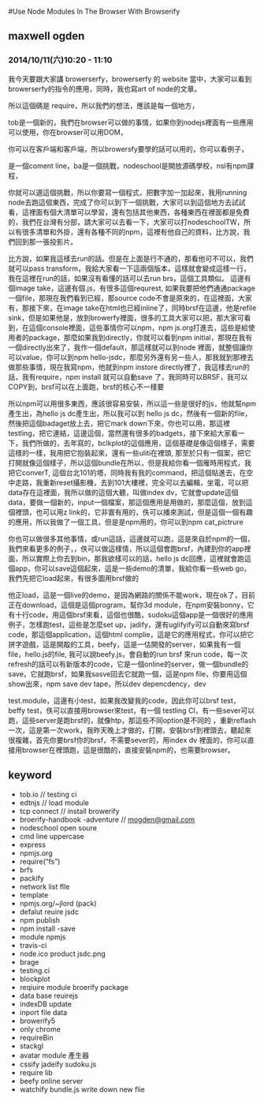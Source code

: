
#Use Node Modules In The Browser With Browserify
## maxwell ogden
### 2014/10/11(六)10:20 - 11:10

我今天要跟大家講 browerserfy，browerserfy 的 website 當中，大家可以看到browerserfy的指令的應用，同時，我也寫art of node的文章。

所以這個碼是 require，所以我們的想法，應該是每一個地方，

tob是一個新的，我們在browser可以做的事情，如果你到nodejs裡面有一些應用可以使用，你在browser可以用DOM，

你可以在客戶端和客戶端，所以browersfy要學的話可以用的，你可以看例子，

是一個coment line，ba是一個挑戰，nodeschool是開放源碼學校，nsl有npm課程，

你就可以選這個挑戰，所以你要寫一個程式，把數字加一加起來，我用running node去跑這個東西，完成了你可以到下一個挑戰，大家可以到這個地方去試試看，這裡面有個大清單可以學習，還有包括其他東西，各種東西在裡面都是免費的，我們在台灣有分部，請大家可以去看一下，大家可以打nodeschoolTW，所以有很多清單和外掛，還有各種不同的npm，這裡有他自己的資料，比方說，我們回到那一張投影片。

比方說，如果我這樣去run的話。但是在上面是行不通的，那看他可不可以，我們就可以pass transform，我給大家看一下這兩個版本，這樣就會變成這樣一行，我在這裡在run的話，如果沒有看懂的話可以去run brs，這個工具類似。
這邊有個image take，這邊有個.js，有很多這個requrest, 如果我要把他們通通package一個file，那現在我們看到已經，那source code不會是原來的，在這裡面，大家有，那接下來，在image take在html也已經inline了，同時brsf在這邊，他是refile sink，但是如果他是，放到browerfy裡面，很多的工具大家可以把，那大家可看到，在這個console裡面，這些事情你可以npm，npm js.org打進去，這些是給使用者的package，那麼如果我到directly，你就可以看到npm initial，那現在我有一個directly出來了，我作一個default，那這樣就可以到node 裡面，就整個讓你可以value，你可以到npm hello-jsdc，那麼另外還有另一些人，那我就到那裡去做那些事情，現在我寫npm，他就到npm instore directly裡了，我這樣去run的話，我有require，npm install 就可以自動save 了，我同時可以BRSF，我可以COPY到，brsf可以在上面跑，brsf的核心不一樣要

所以npm可以用很多東西，應該很容易安裝，所以這一些是很好的js，他就幫npm產生出，為hello js dc產生出，所以我可以到 hello js dc，然後有一個新的file，然後把這個badaget放上去，把它mark down下來，你也可以用，那這裡testling，把它連結，這邊這個，當然還有很多的badgets，接下來給大家看一下，我們所做的，去年寫的，bclkplot的這個應用，這個基礎是像這個樣子，需要這樣的一樣，我用把它抱裝起來，還有一些uliti在裡頭, 那至於只有一個案，把它打開就像這個樣子，所以這個bundle在所以，但是我給你看一個雁時用程式，我把它converT, 這個台北101的塔，同時我有我的command，把這個貼進去，在空中走路，我重新reset攝影機，去到101大樓裡，完全可以去編輯，坐電，可以把data存在這裡面，我所以做的這個大聽，叫做index dv，它就會update這個data，要做一個新的，input一個檔案，那這個應用是用做的，那麼這個，放到這個裡頭，也可以用z link的，它非寰有用的，佚可以播來測試，但是這個一個有趣的應用，所以我做了一個工具，但是是npm用的，你可以到npm cat_pictrure

你也可以做很多其他事情，或run這話，這邊就可以跑，這是來自於npm的一個，我們來看更多的例子，，佚可以做這樣情，所以這個會跑brsf，內建到你的app裡面，所以實際上你去到bin，那我欲樣可以的話，hello js dc回應，這裡就會跑這個app，你可以save這個起來，這是一些demo的清單，我給你看一些web go，我們先把它load起來，有很多圖用brsf做的

他正load，這是一個live的demo，是因為網路的關係不能work，現在ok了，目前正在download，這個是這個program，幫你3d module，在npm安裝bonny，它有十行code，用這個brsf來看，這個也很酷，sudoku這個app是一個很好的應用例子，怎樣跑test，這些是怎麼set up，jadify，還有uglifyify可以自動來寫brsf code，那這個application，這個html complie，這是它的應用程式，你可以把它拼字遊戲，這是開毃的工具，beefy，這是一估開發的server，如果我有一個file，hello.js的file, 我可以說beefy.js，會自動的run brsf 來run code，每一次refresh的話可以有新版本的code，它是一個online的server，做一個bundle的save，它就跑brsf，如果我sasve回去它就跑一個，這是npm file，你要用這個show出來，npm save dev tape，所以dev depencdency，dev

test.module，這邊有小test，如果我改變我的code，因此你可以brsf test，beffy test，佚可以直接用browser來test，有一個 testling CI，有一些sever可以跑，這些server是跑brsf的，就像htp，那這些不同option是不同的 ，重新reflash一次，這是第一次work，我昨天晚上才做的，打開，安裝brsf到裡頭去，聽起來很複雜，首先你要brsf你的brsf，不需要sever的，用index dv 裡面的，你可以直接用browser在裡頭跑，這是很酷的，直接安裝npm的，也需要browser。

## keyword

* tob.io // testing ci 
* edtnjs // load module
* tcp connect // install browerify
* broerify-handbook -adventure // mogden@gmail.com
* nodeschool open soure 
* cmd line uppercase
* express 
* npmjs.org
* require(“fs”)
* brfs
* packify
* network list flle
* template
* npmjs.org/~jlord (pack)
* defalut reuire jsdc
* npm publish 
* npm install -save 
* module npmjs 
* travis-ci
* node.ico product jsdc.png
* brage
* testing.ci
* blockplot 
* reqiuire module broerify package
* data base reuirejs 
* indexDB update
* inport file data
* browerify5
* only chrome 
* requireBin 
* stackgl
* avatar module 產生器
* cssify jadeify sudoku.js
* require lib
* beefy online server
* watchify bundle.js write down new flie  
